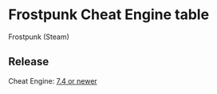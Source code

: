 # Frostpunk Cheat Engine table  
Frostpunk (Steam)

## Release
Cheat Engine: [7.4 or newer](https://github.com/cheat-engine/cheat-engine/releases)  
